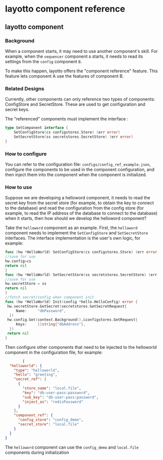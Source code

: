 # layotto component reference
## layotto component
### Background

When a component starts, it may need to use another component's skill. For example, when the `sequencer` component `A` starts, it needs to read its settings from the `config` component `B`.

To make this happen, layotto offers the "component reference" feature. This feature lets component A use the features of component B.
### Related Designs

Currently, other components can only reference two types of components: ConfigStore and SecretStore. These are used to get configuration and secret keys. 

The "referenced" components must implement the interface :

```go
type SetComponent interface {
    SetConfigStore(cs configstores.Store) (err error)
    SetSecretStore(ss secretstores.SecretStore) (err error)
}
```

### How to configure

You can refer to the configuration file: `configs/config_ref_example.json`, configure the components to be used in the component configuration, and then inject them into the component when the component is initialized.

### How to use
Suppose we are developing a helloword component, it needs to read the secret key from the secret store (for example, to obtain the key to connect to the database) and read the configuration from the config store (for example, to read the IP address of the database to connect to the database) when it starts, then how should we develop the helloword component?

Take the `helloword` component as an example. First, the `helloword` component needs to implement the `SetConfigStore` and `SetSecretStore` interfaces. The interface implementation is the user's own logic, for example:

```go
func (hw *HelloWorld) SetConfigStore(cs configstores.Store) (err error) {
//save for use
hw.config=cs
return nil
}
func (hw *HelloWorld) SetSecretStore(ss secretstores.SecretStore) (err error) {
//save for use
hw.secretStore = ss
return nil
}
//fetch secret/config when component init
func (hw *HelloWorld) Init(config *hello.HelloConfig) error {
 hw.secretStore.GetSecret(secretstores.GetSecretRequest{
     Name:     "dbPassword",
  })
 hw.config.Get(context.Background(),&configstores.GetRequest{
     Keys:     []string{"dbAddress"},
  })
 return nil
}
```

Then configure other components that need to be injected to the helloworld component in the configuration file, for example:

```json
        {
  "helloworld": {
    "type": "helloworld",
    "hello": "greeting",
    "secret_ref": [
      {
        "store_name": "local.file",
        "key": "db-user-pass:password",
        "sub_key": "db-user-pass:password",
        "inject_as": "redisPassword"
      }
    ],
    "component_ref": {
      "config_store": "config_demo",
      "secret_store": "local.file"
    }
  }
}
```

The `helloword` component can use the `config_demo` and `local.file` components during initialization
